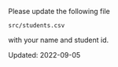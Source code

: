 Please update the following file

```
src/students.csv
```

with your name and student id.

Updated: 2022-09-05
